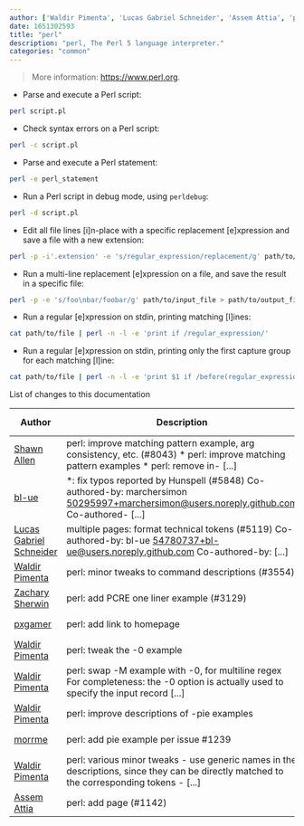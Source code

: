 ```yaml
---
author: ['Waldir Pimenta', 'Lucas Gabriel Schneider', 'Assem Attia', 'pxgamer', 'morrme', 'bl-ue', 'Zachary Sherwin', 'Shawn Allen']
date: 1651302593
title: "perl"
description: "perl, The Perl 5 language interpreter."
categories: "common"
---
```

> More information: <https://www.perl.org>.

- Parse and execute a Perl script:

```bash
perl script.pl
```

- Check syntax errors on a Perl script:

```bash
perl -c script.pl
```

- Parse and execute a Perl statement:

```bash
perl -e perl_statement
```

- Run a Perl script in debug mode, using `perldebug`:

```bash
perl -d script.pl
```

- Edit all file lines [i]n-place with a specific replacement [e]xpression and save a file with a new extension:

```bash
perl -p -i'.extension' -e 's/regular_expression/replacement/g' path/to/file
```

- Run a multi-line replacement [e]xpression on a file, and save the result in a specific file:

```bash
perl -p -e 's/foo\nbar/foobar/g' path/to/input_file > path/to/output_file
```

- Run a regular [e]xpression on stdin, printing matching [l]ines:

```bash
cat path/to/file | perl -n -l -e 'print if /regular_expression/'
```

- Run a regular [e]xpression on stdin, printing only the first capture group for each matching [l]ine:

```bash
cat path/to/file | perl -n -l -e 'print $1 if /before(regular_expression)after/'
```
List of changes to this documentation


Author | Description | ISO 8601 Date | GitHub link
------|-----|-----|-----
[Shawn Allen](mailto:shawnbot@users.noreply.github.com) | perl: improve matching pattern example, arg consistency, etc. (#8043) * perl: improve matching pattern examples * perl: remove in- [...] | 2022-04-30T09:09:53 | [918891f3118b](https://github.com/tldr-pages/tldr/commit/918891f3118b43ad58873deb75f79577c727d37e)
[bl-ue](mailto:54780737+bl-ue@users.noreply.github.com) | *: fix typos reported by Hunspell (#5848) Co-authored-by: marchersimon <50295997+marchersimon@users.noreply.github.com> Co-authored- [...] | 2021-05-20T22:13:41 | [8ebd171d6f00](https://github.com/tldr-pages/tldr/commit/8ebd171d6f001698709fefc02b1fd5cc9f3a99c4)
[Lucas Gabriel Schneider](mailto:casdpa@gmail.com) | multiple pages: format technical tokens (#5119) Co-authored-by: bl-ue <54780737+bl-ue@users.noreply.github.com> Co-authored-by: [...] | 2021-01-31T18:05:18 | [a5fe31bc47ae](https://github.com/tldr-pages/tldr/commit/a5fe31bc47aece3efa5e66b52b3cf384f27d5d72)
[Waldir Pimenta](mailto:waldyrious@gmail.com) | perl: minor tweaks to command descriptions (#3554) | 2019-11-12T09:50:23 | [caebe8505096](https://github.com/tldr-pages/tldr/commit/caebe850509654e0cb973033b91857d9be30817f)
[Zachary Sherwin](mailto:48960849+hello-woof@users.noreply.github.com) | perl: add PCRE one liner example (#3129) | 2019-09-24T15:00:09 | [ec2213a34a4e](https://github.com/tldr-pages/tldr/commit/ec2213a34a4ea27734311be403b2664fce782255)
[pxgamer](mailto:owzie123@gmail.com) | perl: add link to homepage | 2019-05-31T20:47:40 | [f2a8784ddefe](https://github.com/tldr-pages/tldr/commit/f2a8784ddefe9e15b5fb2b48005d3bdac283b965)
[Waldir Pimenta](mailto:waldyrious@gmail.com) | perl: tweak the -0 example | 2017-05-22T16:17:03 | [efbf0cc51e00](https://github.com/tldr-pages/tldr/commit/efbf0cc51e0052a7f6674f022072f518dc6e2ff9)
[Waldir Pimenta](mailto:waldyrious@gmail.com) | perl: swap -M example with -0, for multiline regex For completeness: the -0 option is actually used to specify the input record [...] | 2017-05-22T16:17:03 | [dc9547925fb1](https://github.com/tldr-pages/tldr/commit/dc9547925fb1221e73532e47cffe60829dddf092)
[Waldir Pimenta](mailto:waldyrious@gmail.com) | perl: improve descriptions of -pie examples | 2017-04-26T11:32:58 | [c3146ede2a31](https://github.com/tldr-pages/tldr/commit/c3146ede2a313a80840d54910859df6c7e51043b)
[morrme](mailto:morrme@users.noreply.github.com) | perl: add pie example per issue #1239 | 2017-04-26T11:32:58 | [8b85207f357b](https://github.com/tldr-pages/tldr/commit/8b85207f357beb6c9ef0d2e14d85787b815386b0)
[Waldir Pimenta](mailto:waldyrious@gmail.com) | perl: various minor tweaks - use generic names in the descriptions, since they can be directly matched to the corresponding tokens - [...] | 2016-11-05T20:17:40 | [1524aa95da61](https://github.com/tldr-pages/tldr/commit/1524aa95da61b5224f3602aecab5a9020ef463e5)
[Assem Attia](mailto:assem.m.ahmad@gmail.com) | perl: add page (#1142) | 2016-11-05T20:14:19 | [b9bb46e6de3c](https://github.com/tldr-pages/tldr/commit/b9bb46e6de3cb86e78087a192ca20e9a207fd084)

